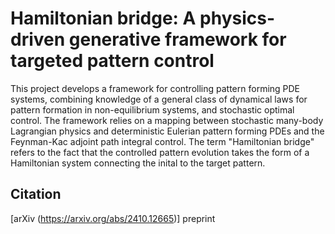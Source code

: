 # Hamiltonian bridge: A physics-driven generative framework for targeted pattern control

This project develops a framework for controlling pattern forming PDE systems, combining knowledge of a general class of dynamical laws for pattern formation in non-equilibrium systems, and stochastic optimal control. The framework relies on a mapping between stochastic many-body Lagrangian physics and deterministic Eulerian pattern forming PDEs and the Feynman-Kac adjoint path integral control. The term "Hamiltonian bridge" refers to the fact that the controlled pattern evolution takes the form of a Hamiltonian system connecting the inital to the target pattern. 

## Citation

[arXiv (https://arxiv.org/abs/2410.12665)] preprint
